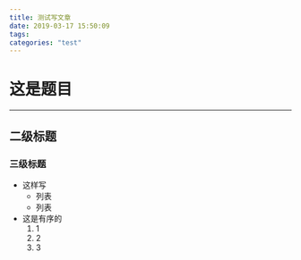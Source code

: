 ```yaml
---
title: 测试写文章
date: 2019-03-17 15:50:09
tags:
categories: "test"
---
```

# 这是题目
---
## 二级标题

### 三级标题

- 这样写
  - 列表
  - 列表
- 这是有序的
  1. 1
  2. 2
  4. 3


